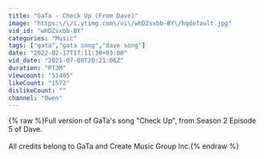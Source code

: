 ```yaml
---
title: "GaTa - Check Up (From Dave)"
image: "https:\/\/i.ytimg.com\/vi\/whDZsxbb-BY\/hqdefault.jpg"
vid_id: "whDZsxbb-BY"
categories: "Music"
tags: ["gata","gata song","dave song"]
date: "2022-02-17T17:11:30+03:00"
vid_date: "2021-07-08T20:21:06Z"
duration: "PT3M"
viewcount: "51485"
likeCount: "1572"
dislikeCount: ""
channel: "Owen"
---
```

{% raw %}Full version of GaTa's song &quot;Check Up&quot;, from Season 2 Episode 5 of Dave.<br /><br />All credits belong to GaTa and Create Music Group Inc.{% endraw %}
